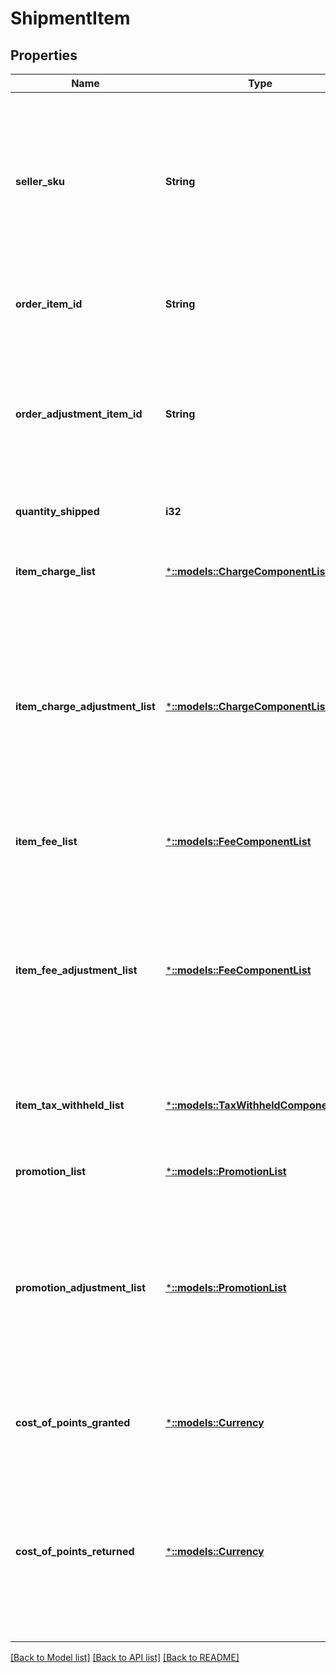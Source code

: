 # ShipmentItem

## Properties
Name | Type | Description | Notes
------------ | ------------- | ------------- | -------------
**seller_sku** | **String** | The seller SKU of the item. The seller SKU is qualified by the seller&#39;s seller ID, which is included with every call to the Selling Partner API. | [optional] [default to null]
**order_item_id** | **String** | An Amazon-defined order item identifier. | [optional] [default to null]
**order_adjustment_item_id** | **String** | An Amazon-defined order adjustment identifier defined for refunds, guarantee claims, and chargeback events. | [optional] [default to null]
**quantity_shipped** | **i32** | The number of items shipped. | [optional] [default to null]
**item_charge_list** | [***::models::ChargeComponentList**](ChargeComponentList.md) | A list of charges associated with the shipment item. | [optional] [default to null]
**item_charge_adjustment_list** | [***::models::ChargeComponentList**](ChargeComponentList.md) | A list of charge adjustments associated with the shipment item. This value is only returned for refunds, guarantee claims, and chargeback events. | [optional] [default to null]
**item_fee_list** | [***::models::FeeComponentList**](FeeComponentList.md) | A list of fees associated with the shipment item. | [optional] [default to null]
**item_fee_adjustment_list** | [***::models::FeeComponentList**](FeeComponentList.md) | A list of fee adjustments associated with the shipment item. This value is only returned for refunds, guarantee claims, and chargeback events. | [optional] [default to null]
**item_tax_withheld_list** | [***::models::TaxWithheldComponentList**](TaxWithheldComponentList.md) | A list of taxes withheld information for a shipment item. | [optional] [default to null]
**promotion_list** | [***::models::PromotionList**](PromotionList.md) |  | [optional] [default to null]
**promotion_adjustment_list** | [***::models::PromotionList**](PromotionList.md) | A list of promotion adjustments associated with the shipment item. This value is only returned for refunds, guarantee claims, and chargeback events. | [optional] [default to null]
**cost_of_points_granted** | [***::models::Currency**](Currency.md) | The cost of Amazon Points granted for a shipment item. | [optional] [default to null]
**cost_of_points_returned** | [***::models::Currency**](Currency.md) | The cost of Amazon Points returned for a shipment item. This value is only returned for refunds, guarantee claims, and chargeback events. | [optional] [default to null]

[[Back to Model list]](../README.md#documentation-for-models) [[Back to API list]](../README.md#documentation-for-api-endpoints) [[Back to README]](../README.md)


